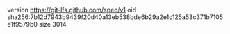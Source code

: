 version https://git-lfs.github.com/spec/v1
oid sha256:7b12d7943b9439f20d40a13eb538bde6b29a2e1c125a53c371b7105e1f9579b0
size 3014
